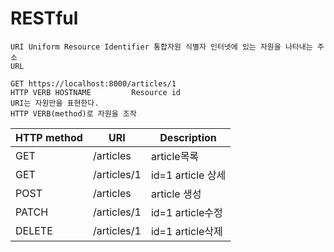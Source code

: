 # RESTful

``` 
URI Uniform Resource Identifier 통합자원 식별자 인터넷에 있는 자원을 나타내는 주소
URL
```

``` 
GET https://localhost:8000/articles/1
HTTP VERB HOSTNAME		   Resource id
URI는 자원만을 표현한다.
HTTP VERB(method)로 자원을 조작
```

| HTTP method | URI         | Description       |
| ----------- | ----------- | ----------------- |
| GET         | /articles   | article목록       |
| GET         | /articles/1 | id=1 article 상세 |
| POST        | /articles   | article 생성      |
| PATCH       | /articles/1 | id=1 article수정  |
| DELETE      | /articles/1 | id=1 article삭제  |

